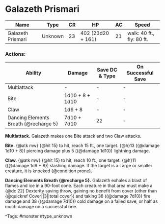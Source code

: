 # Galazeth Prismari

| Name | Type | CR | HP | AC | Speed |
|------|------|----|----|----|-------|
| Galazeth Prismari | Unknown | 23 | 402 (23d20 + 161) | 21 | walk: 40 ft., fly: 80 ft. |

### Actions:

| Ability | Damage | Save DC & Type | On Successful Save |
|---------|--------|----------------|--------------------|
| Multiattack | - | - | - |
| Bite | 1d10 + 8 + 1d10 | - | - |
| Claw | 1d6 + 8 | - | - |
| Dancing Elements Breath {@recharge 5} | 7d10 + 7d10 | 22 | - |


**Multiattack.** Galazeth makes one Bite attack and two Claw attacks.

**Bite.** {@atk mw} {@hit 15} to hit, reach 15 ft., one target. {@h}13 ({@damage 1d10 + 8}) piercing damage plus 5 ({@damage 1d10}) lightning damage.

**Claw.** {@atk mw} {@hit 15} to hit, reach 10 ft., one target. {@h}11 ({@damage 1d6 + 8}) slashing damage. If the target is a Large or smaller creature, it is knocked {@condition prone}.

**Dancing Elements Breath {@recharge 5}.** Galazeth exhales a blast of flames and ice in a 90-foot cone. Each creature in that area must make a {@dc 22} Dexterity saving throw, gaining no benefit from cover (other than {@quickref Cover||3||total cover}) and taking 38 ({@damage 7d10}) fire damage and 38 ({@damage 7d10}) cold damage on a failed save, or half as much damage on a successful one.

^Tags: #monster #type_unknown